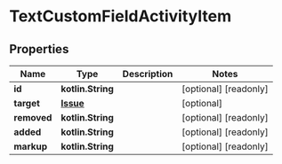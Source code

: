 
# TextCustomFieldActivityItem

## Properties
Name | Type | Description | Notes
------------ | ------------- | ------------- | -------------
**id** | **kotlin.String** |  |  [optional] [readonly]
**target** | [**Issue**](Issue.md) |  |  [optional]
**removed** | **kotlin.String** |  |  [optional] [readonly]
**added** | **kotlin.String** |  |  [optional] [readonly]
**markup** | **kotlin.String** |  |  [optional] [readonly]



